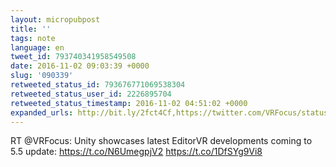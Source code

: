 ```yaml
---
layout: micropubpost
title: ''
tags: note
language: en
tweet_id: 793740341958549508
date: 2016-11-02 09:03:39 +0000
slug: '090339'
retweeted_status_id: 793676771069538304
retweeted_status_user_id: 2226895704
retweeted_status_timestamp: 2016-11-02 04:51:02 +0000
expanded_urls: http://bit.ly/2fct4Cf,https://twitter.com/VRFocus/status/793676771069538304/photo/1,http://bit.ly/2fct4Cf,https://twitter.com/VRFocus/status/793676771069538304/photo/1
---
```

RT @VRFocus: Unity showcases latest EditorVR developments coming to 5.5 update:  https://t.co/N6UmegpjV2 https://t.co/1DfSYg9Vi8
